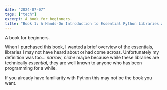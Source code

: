 ```yaml
---
date: "2024-07-07"
tags: ["tech"]
excerpt: A book for beginners.
title: "Book 1: A Hands-On Introduction to Essential Python Libraries and Frameworks"
---
```


A book for beginners.
<!--truncate-->

When I purchased this book, I wanted a brief overview of the essentials, libraries I may not have heard about or had come across. Unfortunately my definition was too... *narrow*, *niche* maybe because while these libraries are technically *essential*, they are well known to anyone who has been programming for a while.

If you already have familiarity with Python this may not be the book you want.